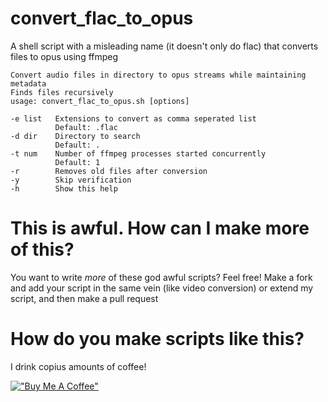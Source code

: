 # convert_flac_to_opus
A shell script with a misleading name (it doesn't only do flac) that converts files to opus using ffmpeg

```
Convert audio files in directory to opus streams while maintaining metadata
Finds files recursively
usage: convert_flac_to_opus.sh [options]

-e list   Extensions to convert as comma seperated list
          Default: .flac
-d dir    Directory to search
          Default: .
-t num    Number of ffmpeg processes started concurrently
          Default: 1
-r        Removes old files after conversion
-y        Skip verification
-h        Show this help
```

# This is awful. How can I make more of this?

You want to write *more* of these god awful scripts? Feel free! Make a fork and add your script in the same vein (like video conversion) or extend my script, and then make a pull request

# How do you make scripts like this?
I drink copius amounts of coffee!

[!["Buy Me A Coffee"](https://www.buymeacoffee.com/assets/img/custom_images/orange_img.png)](https://www.buymeacoffee.com/tiefseetauchner)
